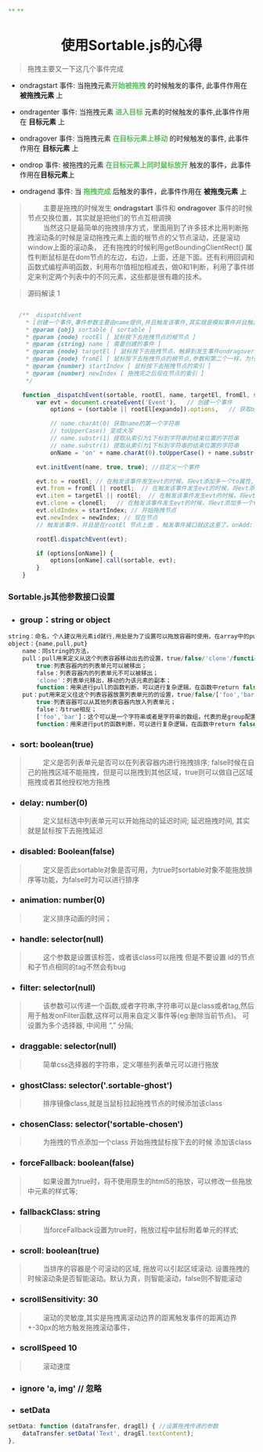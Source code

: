 <font color="#58bc58">** **</font>

<h1 align="center">使用Sortable.js的心得</h1>

> 拖拽主要又一下这几个事件完成

- ondragstart 事件: 当拖拽元素<font color="#58bc58">**开始被拖拽** </font>的时候触发的事件, 此事件作用在 **被拖拽元素** 上

- ondragenter 事件: 当拖拽元素<font color="#58bc58"> **进入目标** </font>元素的时候触发的事件,此事件作用在 **目标元素** 上

- ondragover 事件: 当拖拽元素<font color="#58bc58"> **在目标元素上移动** </font>的时候触发的事件, 此事件作用在 **目标元素** 上

- ondrop 事件: 被拖拽的元素<font color="#58bc58"> **在目标元素上同时鼠标放开** </font>触发的事件，此事件作用在**目标元素**上

- ondragend 事件: 当<font color="#58bc58"> **拖拽完成** </font>后触发的事件，此事件作用在 **被拖曳元素** 上


> &nbsp; &nbsp; &nbsp; &nbsp; 主要是拖拽的时候发生 **ondragstart** 事件和 **ondragover** 事件的时候节点交换位置，其实就是把他们的节点互相调换  
> &nbsp; &nbsp; &nbsp; &nbsp; 当然这只是最简单的拖拽排序方式，里面用到了许多技术比用判断拖拽滚动条的时候是滚动拖拽元素上面的根节点的父节点滚动，还是滚动window上面的滚动条， 还有拖拽的时候利用getBoundingClientRect() 属性判断鼠标是在dom节点的左边，右边，上面，还是下面。还有利用回调和函数式编程声明函数，利用布尔值相加相减去，做0和1判断，利用了事件绑定来判定两个列表中的不同元素，这些都是很有趣的技术。


> 源码解读 1
```js

   /** _dispatchEvent
     * [创建一个事件,事件参数主要由name提供,并且触发该事件,其实就是模拟事件并且触发该事件]
     * @param {obj} sortable [ sortable ]
     * @param {node} rootEl [ 鼠标按下去拖拽节点的根节点 ]
     * @param {string} name [ 需要创建的事件 ]
     * @param {node} targetEl [ 鼠标按下去拖拽节点，触屏到发生事件ondragover的节点的根节点，就是目标节点的根节点。但是如果是start事件的时候传进来的,该参数就是鼠标按下去拖拽节点的根节点 ]
     * @param {node} fromEl [ 鼠标按下去拖拽节点的根节点,参数和第二个一样，为什么重写参数进来呢，可能是为了兼容这样的的吧 ]
     * @param {number} startIndex [ 鼠标按下去拖拽节点的索引 ]
     * @param {number} newIndex [ 拖拽完之后现在节点的索引 ]
     */

    function _dispatchEvent(sortable, rootEl, name, targetEl, fromEl, startIndex, newIndex) {
        var evt = document.createEvent('Event'),   // 创建一个事件
            options = (sortable || rootEl[expando]).options,   // 获取options参数

            // name.charAt(0) 获取name的第一个字符串
            // toUpperCase() 变成大写
            // name.substr(1) 提取从索引为1下标到字符串的结束位置的字符串
            // name.substr(1) 提取从索引为1下标到字符串的结束位置的字符串
            onName = 'on' + name.charAt(0).toUpperCase() + name.substr(1);

        evt.initEvent(name, true, true); //自定义一个事件

        evt.to = rootEl; // 在触发该事件发生evt的时候，将evt添加多一个to属性,值为rootEl
        evt.from = fromEl || rootEl;  // 在触发该事件发生evt的时候，将evt添加多一个to属性，值为rootEl
        evt.item = targetEl || rootEl;  // 在触发该事件发生evt的时候，将evt添加多一个to属性，值为rootEl
        evt.clone = cloneEl;   // 在触发该事件发生evt的时候，将evt添加多一个to属性，值为rootEl
        evt.oldIndex = startIndex; // 开始拖拽节点
        evt.newIndex = newIndex; // 现在节点
        // 触发该事件，并且是在rootEl 节点上面 。触发事件接口就这这里了。onAdd: onUpdate: onRemove:onStart:onSort:onEnd: 

        rootEl.dispatchEvent(evt);

        if (options[onName]) {
            options[onName].call(sortable, evt);
        }
    }
```

### Sortable.js其他参数接口设置

- ### group：string or object
```js
string：命名，个人建议用元素id就行,用处是为了设置可以拖放容器时使用，在array中的put的设置中再做介绍；
object：{name,pull,put}
    name：同string的方法，
    pull：pull用来定义从这个列表容器移动出去的设置，true/false/'clone'/function
        true:列表容器内的列表单元可以被移出；
        false：列表容器内的列表单元不可以被移出；
        'clone'：列表单元移出，移动的为该元素的副本；
        function：用来进行pull的函数判断，可以进行复杂逻辑，在函数中return false/true来判断是否移出；
    put：put用来定义往这个列表容器放置列表单元的的设置，true/false/['foo','bar']/function
        true:列表容器可以从其他列表容器内放入列表单元；
        false：与true相反；
        ['foo','bar']：这个可以是一个字符串或者是字符串的数组，代表的是group配置项里定义的name值；
        function：用来进行put的函数判断，可以进行复杂逻辑，在函数中return false/true来判断是否放入；
```

- ### sort: boolean(true) 
> &nbsp; &nbsp; &nbsp; &nbsp; 定义是否列表单元是否可以在列表容器内进行拖拽排序; false时候在自己的拖拽区域不能拖拽，但是可以拖拽到其他区域，true则可以做自己区域拖拽或者其他授权地方拖拽

- ### delay: number(0)
> &nbsp; &nbsp; &nbsp; &nbsp; 定义鼠标选中列表单元可以开始拖动的延迟时间; 延迟拖拽时间, 其实就是鼠标按下去拖拽延迟

- ### disabled: Boolean(false)
> &nbsp; &nbsp; &nbsp; &nbsp; 定义是否此sortable对象是否可用，为true时sortable对象不能拖放排序等功能，为false时为可以进行排序

- ### animation: number(0)
> &nbsp; &nbsp; &nbsp; &nbsp; 定义排序动画的时间；

- ### handle: selector(null)
> &nbsp; &nbsp; &nbsp; &nbsp; 这个参数是设置该标签，或者该class可以拖拽  但是不要设置 id的节点和子节点相同的tag不然会有bug

- ### filter: selector(null)
> &nbsp; &nbsp; &nbsp; &nbsp; 该参数可以传递一个函数,或者字符串,字符串可以是class或者tag,然后用于触发onFilter函数,这样可以用来自定义事件等(eg:删除当前节点)。 可设置为多个选择器, 中间用 “,” 分隔;

- ### draggable: selector(null)
> &nbsp; &nbsp; &nbsp; &nbsp; 简单css选择器的字符串，定义哪些列表单元可以进行拖放

- ### ghostClass: selector('.sortable-ghost')
> &nbsp; &nbsp; &nbsp; &nbsp; 排序镜像class,就是当鼠标拉起拖拽节点的时候添加该class

- ### chosenClass: selector('sortable-chosen')
> &nbsp; &nbsp; &nbsp; &nbsp; 为拖拽的节点添加一个class 开始拖拽鼠标按下去的时候 添加该class

- ### forceFallback: boolean(false)
> &nbsp; &nbsp; &nbsp; &nbsp; 如果设置为true时，将不使用原生的html5的拖放，可以修改一些拖放中元素的样式等;

- ### fallbackClass: string
> &nbsp; &nbsp; &nbsp; &nbsp; 当forceFallback设置为true时，拖放过程中鼠标附着单元的样式;

- ### scroll: boolean(true)
> &nbsp; &nbsp; &nbsp; &nbsp; 当排序的容器是个可滚动的区域, 拖放可以引起区域滚动. 设置拖拽的时候滚动条是否智能滚动。默认为真，则智能滚动，false则不智能滚动

- ### scrollSensitivity: 30
> &nbsp; &nbsp; &nbsp; &nbsp; 滚动的灵敏度,其实是拖拽离滚动边界的距离触发事件的距离边界+-30px的地方触发拖拽滚动事件，

- ### scrollSpeed 10 
> &nbsp; &nbsp; &nbsp; &nbsp; 滚动速度

- ### ignore 'a, img' // 忽略

- ###  setData
``` js
setData: function (dataTransfer, dragEl) { //设置拖拽传递的参数
    dataTransfer.setData('Text', dragEl.textContent);
},
```